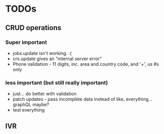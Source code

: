 # TODOs

## CRUD operations

### Super important
* jobs.update isn't working.  :(
* crs.update gives an "internal server error"
* Phone validation - 11 digits, inc. area and country code, and '+', us #s only

### less important (but still really important)
* just... do better with validation
* patch updates - pass incomplete data instead of like, everything... graphQL maybe?
* test everything


## IVR